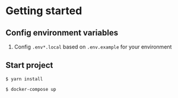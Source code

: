 # Getting started

## Config environment variables
1. Config `.env*.local` based on `.env.example` for your environment

## Start project
```
$ yarn install

$ docker-compose up 
```
